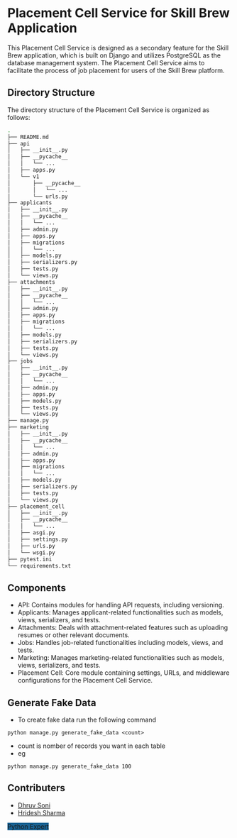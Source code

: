 # Placement Cell Service for Skill Brew Application
This Placement Cell Service is designed as a secondary feature for the Skill Brew application, which is built on Django and utilizes PostgreSQL as the database management system. The Placement Cell Service aims to facilitate the process of job placement for users of the Skill Brew platform.

## Directory Structure
The directory structure of the Placement Cell Service is organized as follows:
```bash
.
├── README.md
├── api
│   ├── __init__.py
│   ├── __pycache__
│   │   └── ...
│   ├── apps.py
│   └── v1
│       ├── __pycache__
│       │   └── ...
│       └── urls.py
├── applicants
│   ├── __init__.py
│   ├── __pycache__
│   │   └── ...
│   ├── admin.py
│   ├── apps.py
│   ├── migrations
│   │   └── ...
│   ├── models.py
│   ├── serializers.py
│   ├── tests.py
│   └── views.py
├── attachments
│   ├── __init__.py
│   ├── __pycache__
│   │   └── ...
│   ├── admin.py
│   ├── apps.py
│   ├── migrations
│   │   └── ...
│   ├── models.py
│   ├── serializers.py
│   ├── tests.py
│   └── views.py
├── jobs
│   ├── __init__.py
│   ├── __pycache__
│   │   └── ...
│   ├── admin.py
│   ├── apps.py
│   ├── models.py
│   ├── tests.py
│   └── views.py
├── manage.py
├── marketing
│   ├── __init__.py
│   ├── __pycache__
│   │   └── ...
│   ├── admin.py
│   ├── apps.py
│   ├── migrations
│   │   └── ...
│   ├── models.py
│   ├── serializers.py
│   ├── tests.py
│   └── views.py
├── placement_cell
│   ├── __init__.py
│   ├── __pycache__
│   │   └── ...
│   ├── asgi.py
│   ├── settings.py
│   ├── urls.py
│   └── wsgi.py
├── pytest.ini
└── requirements.txt
``` 

## Components
- API: Contains modules for handling API requests, including versioning.
- Applicants: Manages applicant-related functionalities such as models, views, serializers, and tests.
- Attachments: Deals with attachment-related features such as uploading resumes or other relevant documents.
- Jobs: Handles job-related functionalities including models, views, and tests.
- Marketing: Manages marketing-related functionalities such as models, views, serializers, and tests.
- Placement Cell: Core module containing settings, URLs, and middleware configurations for the Placement Cell Service.

## Generate Fake Data
- To create fake data run the following command
```shell
python manage.py generate_fake_data <count>
```
- count is nomber of records you want in each table
- eg 
```shell
python manage.py generate_fake_data 100
```
## Contributers

- [Dhruv Soni](https://github.com/Dhruv-net)
- [Hridesh Sharma](https://github.com/hridesh-net)

<span style='background-color: #196292;'>Python Expert</span>